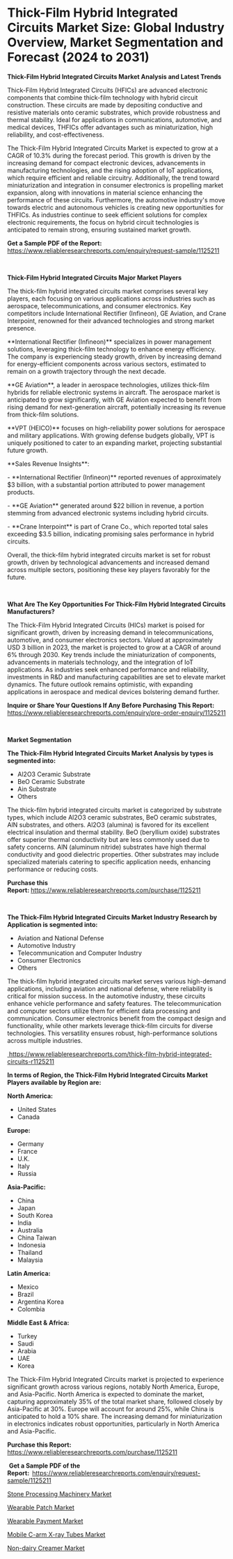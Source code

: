 <p><h1>Thick-Film Hybrid Integrated Circuits Market Size: Global Industry Overview, Market Segmentation and Forecast (2024 to 2031)</h1></p><p><strong>Thick-Film Hybrid Integrated Circuits Market Analysis and Latest Trends</strong></p>
<p><p>Thick-Film Hybrid Integrated Circuits (HFICs) are advanced electronic components that combine thick-film technology with hybrid circuit construction. These circuits are made by depositing conductive and resistive materials onto ceramic substrates, which provide robustness and thermal stability. Ideal for applications in communications, automotive, and medical devices, THFICs offer advantages such as miniaturization, high reliability, and cost-effectiveness.</p><p>The Thick-Film Hybrid Integrated Circuits Market is expected to grow at a CAGR of 10.3% during the forecast period. This growth is driven by the increasing demand for compact electronic devices, advancements in manufacturing technologies, and the rising adoption of IoT applications, which require efficient and reliable circuitry. Additionally, the trend toward miniaturization and integration in consumer electronics is propelling market expansion, along with innovations in material science enhancing the performance of these circuits. Furthermore, the automotive industry's move towards electric and autonomous vehicles is creating new opportunities for THFICs. As industries continue to seek efficient solutions for complex electronic requirements, the focus on hybrid circuit technologies is anticipated to remain strong, ensuring sustained market growth.</p></p>
<p><strong>Get a Sample PDF of the Report:&nbsp;</strong> <a href="https://www.reliableresearchreports.com/enquiry/request-sample/1125211?utm_campaign=5&utm_medium=2&utm_source=Github&utm_content=ia&utm_term=17112024&utm_id=thick-film-hybrid-integrated-circuits">https://www.reliableresearchreports.com/enquiry/request-sample/1125211</a></p>
<p>&nbsp;</p>
<p><strong>Thick-Film Hybrid Integrated Circuits Major Market Players</strong></p>
<p><p>The thick-film hybrid integrated circuits market comprises several key players, each focusing on various applications across industries such as aerospace, telecommunications, and consumer electronics. Key competitors include International Rectifier (Infineon), GE Aviation, and Crane Interpoint, renowned for their advanced technologies and strong market presence.</p><p>**International Rectifier (Infineon)** specializes in power management solutions, leveraging thick-film technology to enhance energy efficiency. The company is experiencing steady growth, driven by increasing demand for energy-efficient components across various sectors, estimated to remain on a growth trajectory through the next decade.</p><p>**GE Aviation**, a leader in aerospace technologies, utilizes thick-film hybrids for reliable electronic systems in aircraft. The aerospace market is anticipated to grow significantly, with GE Aviation expected to benefit from rising demand for next-generation aircraft, potentially increasing its revenue from thick-film solutions.</p><p>**VPT (HEICO)** focuses on high-reliability power solutions for aerospace and military applications. With growing defense budgets globally, VPT is uniquely positioned to cater to an expanding market, projecting substantial future growth.</p><p>**Sales Revenue Insights**: </p><p>- **International Rectifier (Infineon)** reported revenues of approximately $3 billion, with a substantial portion attributed to power management products.</p><p>- **GE Aviation** generated around $22 billion in revenue, a portion stemming from advanced electronic systems including hybrid circuits.</p><p>- **Crane Interpoint** is part of Crane Co., which reported total sales exceeding $3.5 billion, indicating promising sales performance in hybrid circuits.</p><p>Overall, the thick-film hybrid integrated circuits market is set for robust growth, driven by technological advancements and increased demand across multiple sectors, positioning these key players favorably for the future.</p></p>
<p>&nbsp;</p>
<p><strong>What Are The Key Opportunities For Thick-Film Hybrid Integrated Circuits Manufacturers?</strong></p>
<p><p>The Thick-Film Hybrid Integrated Circuits (HICs) market is poised for significant growth, driven by increasing demand in telecommunications, automotive, and consumer electronics sectors. Valued at approximately USD 3 billion in 2023, the market is projected to grow at a CAGR of around 6% through 2030. Key trends include the miniaturization of components, advancements in materials technology, and the integration of IoT applications. As industries seek enhanced performance and reliability, investments in R&D and manufacturing capabilities are set to elevate market dynamics. The future outlook remains optimistic, with expanding applications in aerospace and medical devices bolstering demand further.</p></p>
<p><strong>Inquire or Share Your Questions If Any Before Purchasing This Report:</strong> <a href="https://www.reliableresearchreports.com/enquiry/pre-order-enquiry/1125211?utm_campaign=5&utm_medium=2&utm_source=Github&utm_content=ia&utm_term=17112024&utm_id=thick-film-hybrid-integrated-circuits">https://www.reliableresearchreports.com/enquiry/pre-order-enquiry/1125211</a></p>
<p>&nbsp;</p>
<p><strong>Market Segmentation</strong></p>
<p><strong>The Thick-Film Hybrid Integrated Circuits Market Analysis by types is segmented into:</strong></p>
<p><ul><li>Al2O3 Ceramic Substrate</li><li>BeO Ceramic Substrate</li><li>Ain Substrate</li><li>Others</li></ul></p>
<p><p>The thick-film hybrid integrated circuits market is categorized by substrate types, which include Al2O3 ceramic substrates, BeO ceramic substrates, AlN substrates, and others. Al2O3 (alumina) is favored for its excellent electrical insulation and thermal stability. BeO (beryllium oxide) substrates offer superior thermal conductivity but are less commonly used due to safety concerns. AlN (aluminum nitride) substrates have high thermal conductivity and good dielectric properties. Other substrates may include specialized materials catering to specific application needs, enhancing performance or reducing costs.</p></p>
<p><strong>Purchase this Report:&nbsp;</strong><a href="https://www.reliableresearchreports.com/purchase/1125211?utm_campaign=5&utm_medium=2&utm_source=Github&utm_content=ia&utm_term=17112024&utm_id=thick-film-hybrid-integrated-circuits">https://www.reliableresearchreports.com/purchase/1125211</a></p>
<p>&nbsp;</p>
<p><strong>The Thick-Film Hybrid Integrated Circuits Market Industry Research by Application is segmented into:</strong></p>
<p><ul><li>Aviation and National Defense</li><li>Automotive Industry</li><li>Telecommunication and Computer Industry</li><li>Consumer Electronics</li><li>Others</li></ul></p>
<p><p>The thick-film hybrid integrated circuits market serves various high-demand applications, including aviation and national defense, where reliability is critical for mission success. In the automotive industry, these circuits enhance vehicle performance and safety features. The telecommunication and computer sectors utilize them for efficient data processing and communication. Consumer electronics benefit from the compact design and functionality, while other markets leverage thick-film circuits for diverse technologies. This versatility ensures robust, high-performance solutions across multiple industries.</p></p>
<p><a href="https://www.reliableresearchreports.com/thick-film-hybrid-integrated-circuits-r1125211?utm_campaign=5&utm_medium=2&utm_source=Github&utm_content=ia&utm_term=17112024&utm_id=thick-film-hybrid-integrated-circuits">&nbsp;https://www.reliableresearchreports.com/thick-film-hybrid-integrated-circuits-r1125211</a></p>
<p><strong>In terms of Region, the Thick-Film Hybrid Integrated Circuits Market Players available by Region are:</strong></p>
<p>
    <p> <strong> North America: </strong>
        <ul>
            <li>United States</li>
            <li>Canada</li>
        </ul>
        </p> 
    <p> <strong> Europe: </strong>
        <ul>
            <li>Germany</li>
            <li>France</li>
            <li>U.K.</li>
            <li>Italy</li>
            <li>Russia</li>
        </ul>
        </p> 
    <p> <strong> Asia-Pacific: </strong>
        <ul>
            <li>China</li>
            <li>Japan</li>
            <li>South Korea</li>
            <li>India</li>
            <li>Australia</li>
            <li>China Taiwan</li>
            <li>Indonesia</li>
            <li>Thailand</li>
            <li>Malaysia</li>
        </ul>
        </p> 
    <p> <strong> Latin America: </strong>
        <ul>
            <li>Mexico</li>
            <li>Brazil</li>
            <li>Argentina Korea</li>
            <li>Colombia</li>
        </ul>
        </p> 
    <p> <strong> Middle East & Africa: </strong>
        <ul>
            <li>Turkey</li>
            <li>Saudi</li>
            <li>Arabia</li>
            <li>UAE</li>
            <li>Korea</li>
        </ul>
    </p>
    </p>
<p><p>The Thick-Film Hybrid Integrated Circuits market is projected to experience significant growth across various regions, notably North America, Europe, and Asia-Pacific. North America is expected to dominate the market, capturing approximately 35% of the total market share, followed closely by Asia-Pacific at 30%. Europe will account for around 25%, while China is anticipated to hold a 10% share. The increasing demand for miniaturization in electronics indicates robust opportunities, particularly in North America and Asia-Pacific.</p></p>
<p><strong>Purchase this Report: </strong><a href="https://www.reliableresearchreports.com/purchase/1125211?utm_campaign=5&utm_medium=2&utm_source=Github&utm_content=ia&utm_term=17112024&utm_id=thick-film-hybrid-integrated-circuits">https://www.reliableresearchreports.com/purchase/1125211</a></p>
<p>&nbsp;<strong>Get a Sample PDF of the Report:&nbsp;&nbsp;</strong><a href="https://www.reliableresearchreports.com/enquiry/request-sample/1125211?utm_campaign=5&utm_medium=2&utm_source=Github&utm_content=ia&utm_term=17112024&utm_id=thick-film-hybrid-integrated-circuits">https://www.reliableresearchreports.com/enquiry/request-sample/1125211</a></p>
<p><strong></strong></p>
<p><p><a href="https://www.linkedin.com/pulse/stone-processing-machinery-market-global-analysis-trends-upgle?utm_campaign=5&utm_medium=2&utm_source=Github&utm_content=ia&utm_term=17112024&utm_id=thick-film-hybrid-integrated-circuits">Stone Processing Machinery Market</a></p><p><a href="https://issuu.com/reportprime-2/docs/wearable-patch-market-size-2030.ppt_738a4184d91c8e?utm_campaign=5&utm_medium=2&utm_source=Github&utm_content=ia&utm_term=17112024&utm_id=thick-film-hybrid-integrated-circuits">Wearable Patch Market</a></p><p><a href="https://issuu.com/reportprime-2/docs/wearable-payment-market-size-2030.p_e8ac62cf612387?utm_campaign=5&utm_medium=2&utm_source=Github&utm_content=ia&utm_term=17112024&utm_id=thick-film-hybrid-integrated-circuits">Wearable Payment Market</a></p><p><a href="https://github.com/lylyparadise/Market-Research-Report-List-5/blob/main/mobile-c-arm-x-ray-tubes-market.md?utm_campaign=5&utm_medium=2&utm_source=Github&utm_content=ia&utm_term=17112024&utm_id=thick-film-hybrid-integrated-circuits">Mobile C-arm X-ray Tubes Market</a></p><p><a href="https://github.com/FlorianWolf90/Market-Research-Report-List-1/blob/main/non-dairy-creamer-market.md?utm_campaign=5&utm_medium=2&utm_source=Github&utm_content=ia&utm_term=17112024&utm_id=thick-film-hybrid-integrated-circuits">Non-dairy Creamer Market</a></p></p>